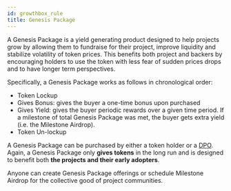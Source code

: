 ```yaml
---
id: growthbox_rule
title: Genesis Package
---
```


A Genesis Package is a yield generating product designed to help projects grow by allowing them to fundraise for their project, improve liquidity and stabilize volatility of token prices. 
This benefits both project and backers by encouraging holders to use the token with less fear of sudden prices drops and to have longer term perspectives.<br/>

Specifically, a Genesis Package works as follows in chronological order:
- Token Lockup
- Gives Bonus: gives the buyer a one-time bonus upon purchased 
- Gives Yield: gives the buyer periodic rewards over a given time period. 
  If a milestone of total Genesis Package was met, the buyer gets extra yield (i.e. the Milestone Airdrop). 
- Token Un-lockup

A Genesis Package can be purchased by either a token holder or a [DPO](dpo_rule.md). Again, a Genesis Package only **gives tokens** in the long run and is designed to benefit both **the projects and their early adopters**. 

Anyone can create Genesis Package offerings or schedule Milestone Airdrop for the collective good of project communities.